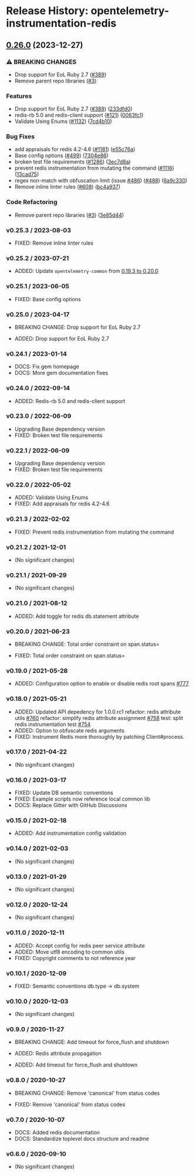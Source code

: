 # Release History: opentelemetry-instrumentation-redis

## [0.26.0](https://github.com/comandeo/opentelemetry-ruby-contrib/compare/opentelemetry-instrumentation-redis-v0.25.3...opentelemetry-instrumentation-redis/v0.26.0) (2023-12-27)


### ⚠ BREAKING CHANGES

* Drop support for EoL Ruby 2.7 ([#389](https://github.com/comandeo/opentelemetry-ruby-contrib/issues/389))
* Remove parent repo libraries ([#3](https://github.com/comandeo/opentelemetry-ruby-contrib/issues/3))

### Features

* Drop support for EoL Ruby 2.7 ([#389](https://github.com/comandeo/opentelemetry-ruby-contrib/issues/389)) ([233dfd0](https://github.com/comandeo/opentelemetry-ruby-contrib/commit/233dfd0dae81346e9687090f9d8dfb85215e0ba7))
* redis-rb 5.0 and redis-client support ([#121](https://github.com/comandeo/opentelemetry-ruby-contrib/issues/121)) ([0063fc1](https://github.com/comandeo/opentelemetry-ruby-contrib/commit/0063fc10ca307d4f147ec5c0ecc1a9969b989a2f))
* Validate Using Enums ([#1132](https://github.com/comandeo/opentelemetry-ruby-contrib/issues/1132)) ([7cd4b10](https://github.com/comandeo/opentelemetry-ruby-contrib/commit/7cd4b10ba516cecbb15a40dbe3bd5ed3860b1f88))


### Bug Fixes

* add appraisals for redis 4.2-4.6 ([#1181](https://github.com/comandeo/opentelemetry-ruby-contrib/issues/1181)) ([e55c76a](https://github.com/comandeo/opentelemetry-ruby-contrib/commit/e55c76a07f9ed0914690cc40e1ff256604aefce1))
* Base config options ([#499](https://github.com/comandeo/opentelemetry-ruby-contrib/issues/499)) ([7304e86](https://github.com/comandeo/opentelemetry-ruby-contrib/commit/7304e86e9a3beba5c20f790b256bbb54469411ca))
* broken test file requirements ([#1286](https://github.com/comandeo/opentelemetry-ruby-contrib/issues/1286)) ([3ec7d8a](https://github.com/comandeo/opentelemetry-ruby-contrib/commit/3ec7d8a456dbd3c9bbad7b397a3da8b8a311d8e3))
* prevent redis instrumentation from mutating the command ([#1116](https://github.com/comandeo/opentelemetry-ruby-contrib/issues/1116)) ([13cad75](https://github.com/comandeo/opentelemetry-ruby-contrib/commit/13cad751d45211a74a25592eee06d37008eef210))
* regex non-match with obfuscation limit (issue [#486](https://github.com/comandeo/opentelemetry-ruby-contrib/issues/486)) ([#488](https://github.com/comandeo/opentelemetry-ruby-contrib/issues/488)) ([6a9c330](https://github.com/comandeo/opentelemetry-ruby-contrib/commit/6a9c33088c6c9f39b2bc30247a3ed825553c07d4))
* Remove inline linter rules ([#608](https://github.com/comandeo/opentelemetry-ruby-contrib/issues/608)) ([bc4a937](https://github.com/comandeo/opentelemetry-ruby-contrib/commit/bc4a937ed2a0d1898f0f19ae45a2b3a0ef9a067c))


### Code Refactoring

* Remove parent repo libraries ([#3](https://github.com/comandeo/opentelemetry-ruby-contrib/issues/3)) ([3e85d44](https://github.com/comandeo/opentelemetry-ruby-contrib/commit/3e85d4436d338f326816c639cd2087751c63feb1))

### v0.25.3 / 2023-08-03

* FIXED: Remove inline linter rules

### v0.25.2 / 2023-07-21

* ADDED: Update `opentelemetry-common` from [0.19.3 to 0.20.0](https://github.com/open-telemetry/opentelemetry-ruby-contrib/pull/537)

### v0.25.1 / 2023-06-05

* FIXED: Base config options 

### v0.25.0 / 2023-04-17

* BREAKING CHANGE: Drop support for EoL Ruby 2.7 

* ADDED: Drop support for EoL Ruby 2.7 

### v0.24.1 / 2023-01-14

* DOCS: Fix gem homepage 
* DOCS: More gem documentation fixes 

### v0.24.0 / 2022-09-14

* ADDED: Redis-rb 5.0 and redis-client support 

### v0.23.0 / 2022-06-09

* Upgrading Base dependency version
* FIXED: Broken test file requirements 

### v0.22.1 / 2022-06-09

* Upgrading Base dependency version
* FIXED: Broken test file requirements 

### v0.22.0 / 2022-05-02

* ADDED: Validate Using Enums 
* FIXED: Add appraisals for redis 4.2-4.6 

### v0.21.3 / 2022-02-02

* FIXED: Prevent redis instrumentation from mutating the command 

### v0.21.2 / 2021-12-01

* (No significant changes)

### v0.21.1 / 2021-09-29

* (No significant changes)

### v0.21.0 / 2021-08-12

* ADDED: Add toggle for redis db.statement attribute 

### v0.20.0 / 2021-06-23

* BREAKING CHANGE: Total order constraint on span.status= 

* FIXED: Total order constraint on span.status= 

### v0.19.0 / 2021-05-28

* ADDED: Configuration option to enable or disable redis root spans [#777](https://github.com/open-telemetry/opentelemetry-ruby/pull/777)

### v0.18.0 / 2021-05-21

* ADDED: Updated API depedency for 1.0.0.rc1
refactor: redis attribute utils [#760](https://github.com/open-telemetry/opentelemetry-ruby/pull/760)
refactor: simplify redis attribute assignment [#758](https://github.com/open-telemetry/opentelemetry-ruby/pull/758)
test: split redis instrumentation test [#754](https://github.com/open-telemetry/opentelemetry-ruby/pull/754)
* ADDED: Option to obfuscate redis arguments
* FIXED: Instrument Redis more thoroughly by patching Client#process.

### v0.17.0 / 2021-04-22

* (No significant changes)

### v0.16.0 / 2021-03-17

* FIXED: Update DB semantic conventions
* FIXED: Example scripts now reference local common lib
* DOCS: Replace Gitter with GitHub Discussions

### v0.15.0 / 2021-02-18

* ADDED: Add instrumentation config validation

### v0.14.0 / 2021-02-03

* (No significant changes)

### v0.13.0 / 2021-01-29

* (No significant changes)

### v0.12.0 / 2020-12-24

* (No significant changes)

### v0.11.0 / 2020-12-11

* ADDED: Accept config for redis peer service attribute
* ADDED: Move utf8 encoding to common utils
* FIXED: Copyright comments to not reference year

### v0.10.1 / 2020-12-09

* FIXED: Semantic conventions db.type -> db.system

### v0.10.0 / 2020-12-03

* (No significant changes)

### v0.9.0 / 2020-11-27

* BREAKING CHANGE: Add timeout for force_flush and shutdown

* ADDED: Redis attribute propagation
* ADDED: Add timeout for force_flush and shutdown

### v0.8.0 / 2020-10-27

* BREAKING CHANGE: Remove 'canonical' from status codes

* FIXED: Remove 'canonical' from status codes

### v0.7.0 / 2020-10-07

* DOCS: Added redis documentation
* DOCS: Standardize toplevel docs structure and readme

### v0.6.0 / 2020-09-10

* (No significant changes)
